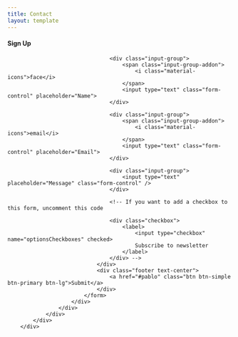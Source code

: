 ```yaml
---
title: Contact
layout: template
---
```



<body class="signup-page">
    <div class="wrapper">
			<div class="container">
				<div class="row">
					<div class="col-md-4 col-md-offset-4 col-sm-6 col-sm-offset-3">
						<div class="card card-signup">
							<form class="form" method="" action="">
								<div class="header header-primary text-center">
									<h4>Sign Up</h4>
								</div>
								<div class="content">

									<div class="input-group">
										<span class="input-group-addon">
											<i class="material-icons">face</i>
										</span>
										<input type="text" class="form-control" placeholder="Name">
									</div>

									<div class="input-group">
										<span class="input-group-addon">
											<i class="material-icons">email</i>
										</span>
										<input type="text" class="form-control" placeholder="Email">
									</div>

									<div class="input-group">
										<input type="text" placeholder="Message" class="form-control" />
									</div>

									<!-- If you want to add a checkbox to this form, uncomment this code

									<div class="checkbox">
										<label>
											<input type="checkbox" name="optionsCheckboxes" checked>
											Subscribe to newsletter
										</label>
									</div> -->
								</div>
								<div class="footer text-center">
									<a href="#pablo" class="btn btn-simple btn-primary btn-lg">Submit</a>
								</div>
							</form>
						</div>
					</div>
				</div>
			</div>
		</div>


</body>
<!--   Core JS Files   
<script src="../assets/js/jquery.min.js" type="text/javascript"></script>
<script src="../assets/js/bootstrap.min.js" type="text/javascript"></script>
<script src="../assets/js/material.min.js"></script>

<!--  Plugin for the Sliders, full documentation here: http://refreshless.com/nouislider/ -->
<script src="../assets/js/nouislider.min.js" type="text/javascript"></script>

<!--  Plugin for the Datepicker, full documentation here: http://www.eyecon.ro/bootstrap-datepicker/ -->
<script src="../assets/js/bootstrap-datepicker.js" type="text/javascript"></script>

<!-- Control Center for Material Kit: activating the ripples, parallax effects, scripts from the example pages etc -->
<script src="../assets/js/material-kit.js" type="text/javascript"></script>
